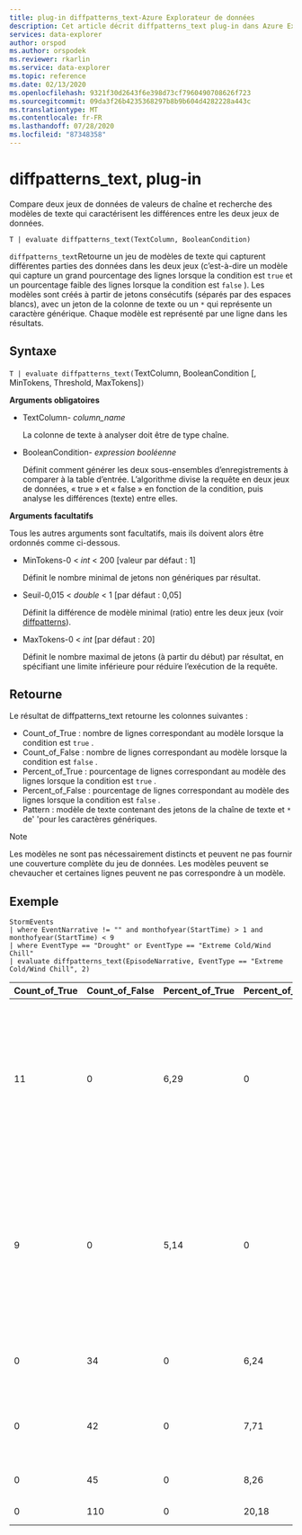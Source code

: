 ```yaml
---
title: plug-in diffpatterns_text-Azure Explorateur de données
description: Cet article décrit diffpatterns_text plug-in dans Azure Explorateur de données.
services: data-explorer
author: orspod
ms.author: orspodek
ms.reviewer: rkarlin
ms.service: data-explorer
ms.topic: reference
ms.date: 02/13/2020
ms.openlocfilehash: 9321f30d2643f6e398d73cf7960490708626f723
ms.sourcegitcommit: 09da3f26b4235368297b8b9b604d4282228a443c
ms.translationtype: MT
ms.contentlocale: fr-FR
ms.lasthandoff: 07/28/2020
ms.locfileid: "87348358"
---
```

# <a name="diffpatterns_text-plugin"></a>diffpatterns_text, plug-in

Compare deux jeux de données de valeurs de chaîne et recherche des modèles de texte qui caractérisent les différences entre les deux jeux de données.

```kusto
T | evaluate diffpatterns_text(TextColumn, BooleanCondition)
```

`diffpatterns_text`Retourne un jeu de modèles de texte qui capturent différentes parties des données dans les deux jeux (c’est-à-dire un modèle qui capture un grand pourcentage des lignes lorsque la condition est `true` et un pourcentage faible des lignes lorsque la condition est `false` ). Les modèles sont créés à partir de jetons consécutifs (séparés par des espaces blancs), avec un jeton de la colonne de texte ou un `*` qui représente un caractère générique. Chaque modèle est représenté par une ligne dans les résultats.

## <a name="syntax"></a>Syntaxe

`T | evaluate diffpatterns_text(`TextColumn, BooleanCondition [, MinTokens, Threshold, MaxTokens]`)` 

**Arguments obligatoires**

* TextColumn- *column_name*

    La colonne de texte à analyser doit être de type chaîne.
    
* BooleanCondition- *expression booléenne*

    Définit comment générer les deux sous-ensembles d’enregistrements à comparer à la table d’entrée. L’algorithme divise la requête en deux jeux de données, « true » et « false » en fonction de la condition, puis analyse les différences (texte) entre elles. 

**Arguments facultatifs**

Tous les autres arguments sont facultatifs, mais ils doivent alors être ordonnés comme ci-dessous. 

* MinTokens-0 < *int* < 200 [valeur par défaut : 1]

    Définit le nombre minimal de jetons non génériques par résultat.

* Seuil-0,015 < *double* < 1 [par défaut : 0,05]

    Définit la différence de modèle minimal (ratio) entre les deux jeux (voir [diffpatterns](diffpatternsplugin.md)).

* MaxTokens-0 < *int* [par défaut : 20]

    Définit le nombre maximal de jetons (à partir du début) par résultat, en spécifiant une limite inférieure pour réduire l’exécution de la requête.

## <a name="returns"></a>Retourne

Le résultat de diffpatterns_text retourne les colonnes suivantes :

* Count_of_True : nombre de lignes correspondant au modèle lorsque la condition est `true` .
* Count_of_False : nombre de lignes correspondant au modèle lorsque la condition est `false` .
* Percent_of_True : pourcentage de lignes correspondant au modèle des lignes lorsque la condition est `true` .
* Percent_of_False : pourcentage de lignes correspondant au modèle des lignes lorsque la condition est `false` .
* Pattern : modèle de texte contenant des jetons de la chaîne de texte et `*` de' 'pour les caractères génériques. 

> [!NOTE]
> Les modèles ne sont pas nécessairement distincts et peuvent ne pas fournir une couverture complète du jeu de données. Les modèles peuvent se chevaucher et certaines lignes peuvent ne pas correspondre à un modèle.

## <a name="example"></a>Exemple

<!-- csl: https://help.kusto.windows.net:443/Samples -->
```kusto
StormEvents     
| where EventNarrative != "" and monthofyear(StartTime) > 1 and monthofyear(StartTime) < 9
| where EventType == "Drought" or EventType == "Extreme Cold/Wind Chill"
| evaluate diffpatterns_text(EpisodeNarrative, EventType == "Extreme Cold/Wind Chill", 2)
```

|Count_of_True|Count_of_False|Percent_of_True|Percent_of_False|Modèle|
|---|---|---|---|---|
|11|0|6,29|0|Changement de la sortie du Nord-Ouest dans * éveil * un creux de la surface a entraîné un effet de lac élevé Snowfall downwind * Lake Superior de|
|9|0|5,14|0|Haute pression canadien réglée * * région * produit les températures les plus froidles depuis février * 2006. Durées * températures figées|
|0|34|0|6,24|* * * * * * * * * * * * * * * * * * * West Tennessee,|
|0|42|0|7,71|* * * * * * a provoqué * * * * * * * * * à travers l’Ouest Colorado. *|
|0|45|0|8,26|* * en dessous de la normale *|
|0|110|0|20,18|Inférieure à la normale *|


